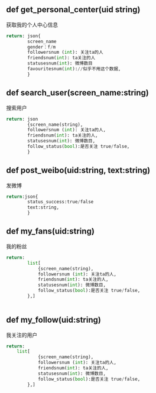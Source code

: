 ## def get_personal_center(uid string)
获取我的个人中心信息
```python
return: json{
        screen_name
        gender：f/m
        followersnum (int): 关注ta的人
        friendsnum(int): ta关注的人
        statusesnum(int): 微博数目
        favouritesnum(int)://似乎不用这个数据,
        }

```

## def search_user(screen_name:string)
搜索用户
```python
return: json
        {screen_name(string),
        followersnum (int): 关注ta的人,
        friendsnum(int): ta关注的人,
        statusesnum(int): 微博数目,
        follow_status(bool):是否关注 true/false,
        }
```

## def post_weibo(uid:string, text:string)
发微博
```python
return:json{
        status_success:true/false
        text:string,
        }
```

## def my_fans(uid:string)
我的粉丝
```python
return:
        list[
            {screen_name(string),
            followersnum (int): 关注ta的人,
            friendsnum(int): ta关注的人,
            statusesnum(int): 微博数目,
            follow_status(bool):是否关注 true/false,
        },]
            
```

## def my_follow(uid:string)
我关注的用户
```python
return:
    list[
            {screen_name(string),
            followersnum (int): 关注ta的人,
            friendsnum(int): ta关注的人,
            statusesnum(int): 微博数目,
            follow_status(bool):是否关注 true/false,
        },]
```
